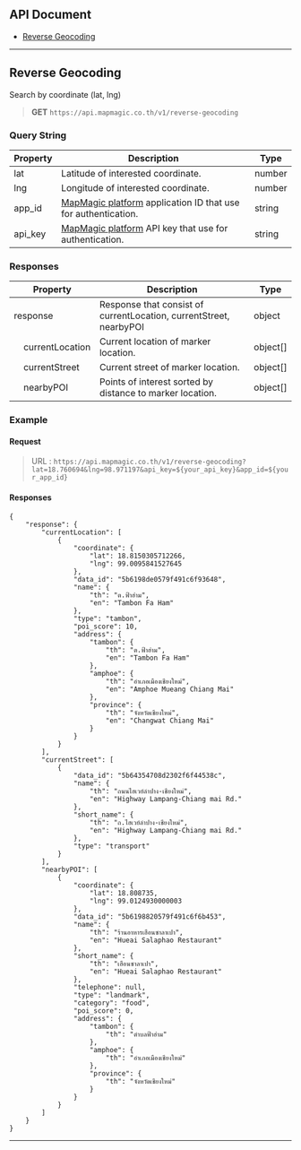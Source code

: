 ## API Document

* [Reverse Geocoding](#reverse-geocoding)

---

## Reverse Geocoding

Search by coordinate (lat, lng)

> **GET** `https://api.mapmagic.co.th/v1/reverse-geocoding`

### Query String
| Property | Description | Type |
|----------|-------------|------|
| lat | Latitude of interested coordinate. | number |
| lng | Longitude of interested coordinate. | number |
| app_id | [MapMagic platform](https://developers.mapmagic.co.th/auth/signin) application ID that use for authentication. | string | - |
| api_key | [MapMagic platform](https://developers.mapmagic.co.th/auth/signin) API key that use for authentication. | string | - |

### Responses
| Property | Description | Type |
|----------|-------------|------|
| response | Response that consist of currentLocation, currentStreet, nearbyPOI | object |
| &nbsp;&nbsp;&nbsp;&nbsp;currentLocation | Current location of marker location. | object[] |
| &nbsp;&nbsp;&nbsp;&nbsp;currentStreet | Current street of marker location. | object[] |
| &nbsp;&nbsp;&nbsp;&nbsp;nearbyPOI | Points of interest sorted by distance to marker location. | object[] |

### Example
#### Request

> URL : `https://api.mapmagic.co.th/v1/reverse-geocoding?lat=18.760694&lng=98.971197&api_key=${your_api_key}&app_id=${your_app_id}`

#### Responses

```
{
    "response": {
        "currentLocation": [
            {
                "coordinate": {
                    "lat": 18.8150305712266,
                    "lng": 99.0095841527645
                },
                "data_id": "5b6198de0579f491c6f93648",
                "name": {
                    "th": "ต.ฟ้าฮ่าม",
                    "en": "Tambon Fa Ham"
                },
                "type": "tambon",
                "poi_score": 10,
                "address": {
                    "tambon": {
                        "th": "ต.ฟ้าฮ่าม",
                        "en": "Tambon Fa Ham"
                    },
                    "amphoe": {
                        "th": "อำเภอเมืองเชียงใหม่",
                        "en": "Amphoe Mueang Chiang Mai"
                    },
                    "province": {
                        "th": "จังหวัดเชียงใหม่",
                        "en": "Changwat Chiang Mai"
                    }
                }
            }
        ],
        "currentStreet": [
            {
                "data_id": "5b64354708d2302f6f44538c",
                "name": {
                    "th": "ถนนไฮเวย์ลำปาง-เชียงใหม่",
                    "en": "Highway Lampang-Chiang mai Rd."
                },
                "short_name": {
                    "th": "ถ.ไฮเวย์ลำปาง-เชียงใหม่",
                    "en": "Highway Lampang-Chiang mai Rd."
                },
                "type": "transport"
            }
        ],
        "nearbyPOI": [
            {
                "coordinate": {
                    "lat": 18.808735,
                    "lng": 99.0124930000003
                },
                "data_id": "5b6198820579f491c6f6b453",
                "name": {
                    "th": "ร้านอาหารเฮือนซาลาเปา",
                    "en": "Hueai Salaphao Restaurant"
                },
                "short_name": {
                    "th": "เฮือนซาลาเปา",
                    "en": "Hueai Salaphao Restaurant"
                },
                "telephone": null,
                "type": "landmark",
                "category": "food",
                "poi_score": 0,
                "address": {
                    "tambon": {
                        "th": "ตำบลฟ้าฮ่าม"
                    },
                    "amphoe": {
                        "th": "อำเภอเมืองเชียงใหม่"
                    },
                    "province": {
                        "th": "จังหวัดเชียงใหม่"
                    }
                }
            }
        ]
    }
}
```
---